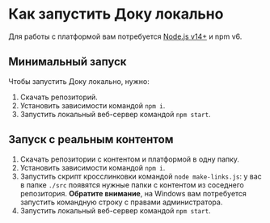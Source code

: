 # Как запустить Доку локально

Для работы с платформой вам потребуется [Node.js v14+](https://nodejs.org/en/) и npm v6.

## Минимальный запуск

Чтобы запустить Доку локально, нужно:

1. Скачать репозиторий.
1. Установить зависимости командой `npm i`.
1. Запустить локальный веб-сервер командой `npm start`.

## Запуск с реальным контентом

1. Скачать репозитории с контентом и платформой в одну папку.
1. Установить зависимости командой `npm i`.
1. Запустить скрипт кросслинковки командой `node make-links.js`: у вас в папке `./src` появятся нужные папки с контентом из соседнего репозитория.
    **Обратите внимание**, на Windows вам потребуется запустить командную строку с правами администратора.
1. Запустить локальный веб-сервер командой `npm start`.
